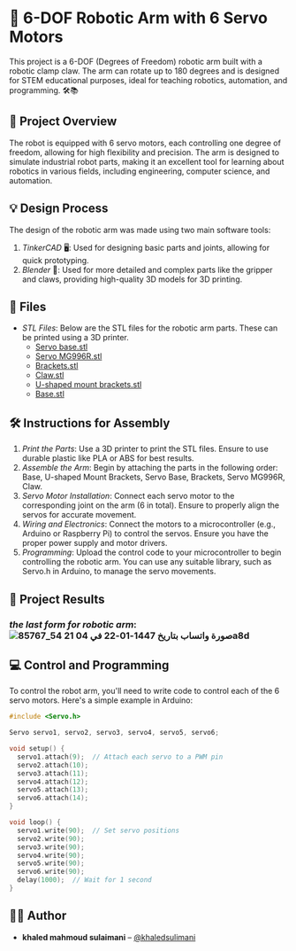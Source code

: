 # 🤖 6-DOF Robotic Arm with 6 Servo Motors

This project is a 6-DOF (Degrees of Freedom) robotic arm built with a robotic clamp claw. The arm can rotate up to 180 degrees and is designed for STEM educational purposes, ideal for teaching robotics, automation, and programming. 🛠📚

## 🔧 Project Overview

The robot is equipped with 6 servo motors, each controlling one degree of freedom, allowing for high flexibility and precision. The arm is designed to simulate industrial robot parts, making it an excellent tool for learning about robotics in various fields, including engineering, computer science, and automation.

## 💡 Design Process

The design of the robotic arm was made using two main software tools:
1. *TinkerCAD* 🖥: Used for designing basic parts and joints, allowing for quick prototyping.
2. *Blender* 🎨: Used for more detailed and complex parts like the gripper and claws, providing high-quality 3D models for 3D printing.

## 📂 Files

- *STL Files*: Below are the STL files for the robotic arm parts. These can be printed using a 3D printer.
  - [Servo base.stl](./files/Servo_base.stl)
  - [Servo MG996R.stl](./files/Servo_MG996R.stl)
  - [Brackets.stl](./files/Brackets.stl)
  - [Claw.stl](./files/Claw.stl)
  - [U-shaped mount brackets.stl](./files/U_shaped_mount_brackets.stl)
  - [Base.stl](./files/Base.stl)

## 🛠 Instructions for Assembly

1. *Print the Parts*: Use a 3D printer to print the STL files. Ensure to use durable plastic like PLA or ABS for best results.
2. *Assemble the Arm*: Begin by attaching the parts in the following order: Base, U-shaped Mount Brackets, Servo Base, Brackets, Servo MG996R, Claw.
3. *Servo Motor Installation*: Connect each servo motor to the corresponding joint on the arm (6 in total). Ensure to properly align the servos for accurate movement.
4. *Wiring and Electronics*: Connect the motors to a microcontroller (e.g., Arduino or Raspberry Pi) to control the servos. Ensure you have the proper power supply and motor drivers.
5. *Programming*: Upload the control code to your microcontroller to begin controlling the robotic arm. You can use any suitable library, such as Servo.h in Arduino, to manage the servo movements.

## 📸 Project Results

### *the last form for robotic arm*:![صورة واتساب بتاريخ 1447-01-22 في 04 21 54_85767a8d](https://github.com/user-attachments/assets/003248e5-052c-4b8f-92d7-aba742702f45)

## 💻 Control and Programming

To control the robot arm, you'll need to write code to control each of the 6 servo motors. Here's a simple example in Arduino:

```cpp
#include <Servo.h>

Servo servo1, servo2, servo3, servo4, servo5, servo6;

void setup() {
  servo1.attach(9);  // Attach each servo to a PWM pin
  servo2.attach(10);
  servo3.attach(11);
  servo4.attach(12);
  servo5.attach(13);
  servo6.attach(14);
}

void loop() {
  servo1.write(90);  // Set servo positions
  servo2.write(90);
  servo3.write(90);
  servo4.write(90);
  servo5.write(90);
  servo6.write(90);
  delay(1000);  // Wait for 1 second
}
```
## 🧑‍💻 Author

- **khaled mahmoud sulaimani** – [@khaledsulimani](https://github.com/khaledsulimani)
